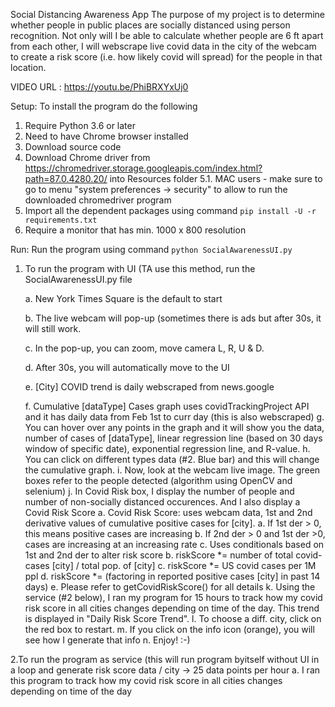 Social Distancing Awareness App
 The purpose of my project is to determine whether people in public places are socially distanced using person recognition. Not only will I be able to calculate whether people are 6 ft apart from each other, I will webscrape live covid data in the city of the webcam to create a risk score (i.e. how likely covid will spread) for the people in that location. 

VIDEO URL : https://youtu.be/PhiBRXYxUj0

Setup:
To install the program do the following
1. Require Python 3.6 or later
2. Need to have Chrome browser installed
3. Download source code
4. Download Chrome driver from https://chromedriver.storage.googleapis.com/index.html?path=87.0.4280.20/ into Resources folder
5.1. MAC users - make sure to go to menu "system preferences -> security" to allow to run the downloaded chromedriver program
6. Import all the dependent packages using command `pip install -U -r requirements.txt`
7. Require a monitor that has min. 1000 x 800 resolution


Run:
Run the program using command `python SocialAwarenessUI.py`
1. To run the program with UI (TA use this method, run the SocialAwarenessUI.py file

	a. New York Times Square is the default to start
	
	b. The live webcam will pop-up (sometimes there is ads but after 30s, it will		 still work. 
	
	c. In the pop-up, you can zoom, move camera L, R, U & D.
	
	d. After 30s, you will automatically move to the UI
	
	e. [City] COVID trend is daily webscraped from news.google
	
	f. Cumulative [dataType] Cases graph uses covidTrackingProject API and it has 		   daily data from Feb 1st to curr day (this is also webscraped)
	g. You can hover over any points in the graph and it will show you the data, 		number of cases of [dataType], linear regression line (based on 30 days window of	 specific date), exponential regression line, and R-value. 
	h. You can click on different types data (#2. Blue bar) and this will change the 	cumulative graph. 
	i. Now, look at the webcam live image. The green boxes refer to the people
	 detected (algorithm using OpenCV and selenium)
	j. In Covid Risk box, I display the number of people and number of non-socially
	   distanced occurences. And I also display a Covid Risk Score
		a. Covid Risk Score: uses webcam data, 1st and 2nd derivative values of
		 cumulative positive cases for [city]. 
			a. If 1st der > 0, this means positive cases are increasing
			b. If 2nd der > 0 and 1st der >0, cases are increasing at an				   increasing rate
			c. Uses conditionals based on 1st and 2nd der to alter risk score
		b. riskScore *= number of total covid-cases [city] / total pop. of [city]
		c. riskScore *= US covid cases per 1M ppl
		d. riskScore *= (factoring in reported positive cases [city] in past 14
		    days)
		e. Please refer to getCovidRiskScore() for all details
	k. Using the service (#2 below), I ran my program for 15 hours to track how my
	 covid risk score in all cities changes depending on time of the day. This trend
	 is displayed in "Daily Risk Score Trend".
	l. To choose a diff. city, click on the red box to restart.
	m. If you click on the info icon (orange), you will see how I generate that info
	n. Enjoy! :-)


2.To run the program as service (this will run program byitself without UI in a loop and generate risk score data / city -> 25 data points per hour
	a. I ran this program to track how my covid risk score in all cities changes 		   depending on time of the day 
